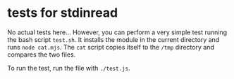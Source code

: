 # tests for stdinread

No actual tests here... However, you can perform a very simple
test running the bash script `test.sh`. It installs the module
in the current directory and runs `node cat.mjs`. The `cat`
script copies itself to the `/tmp` directory and compares the
two files.

To run the test, run the file with `./test.js`.

